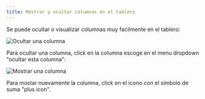 ```yaml
---
title: Mostrar y ocultar columnas en el tablero
---
```


Se puede ocultar o visualizar columnas muy facilmente en el tablero:

![Ocultar una columna](/images/v1/hide-column.png)

Para ocultar una columna, click en la columna escoge en el menu dropdown "ocultar esta columna":

![Mostrar una columna](/images/v1/show-column.png)

Para mostar nuevamente la columna, click en el icono con el simbolo de suma "plus icon".
